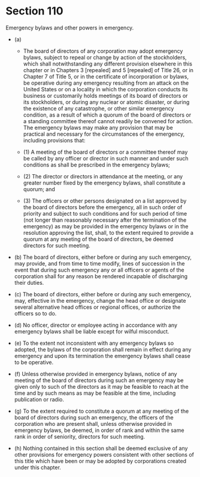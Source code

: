 # Section 110

Emergency bylaws and other powers in emergency.

- (a) 

  - The board of directors of any corporation may adopt emergency bylaws, subject to repeal or change by action of the stockholders, which shall notwithstanding any different provision elsewhere in this chapter or in Chapters 3 [repealed] and 5 [repealed] of Title 26, or in Chapter 7 of Title 5, or in the certificate of incorporation or bylaws, be operative during any emergency resulting from an attack on the United States or on a locality in which the corporation conducts its business or customarily holds meetings of its board of directors or its stockholders, or during any nuclear or atomic disaster, or during the existence of any catastrophe, or other similar emergency condition, as a result of which a quorum of the board of directors or a standing committee thereof cannot readily be convened for action. The emergency bylaws may make any provision that may be practical and necessary for the circumstances of the emergency, including provisions that:

  - (1) A meeting of the board of directors or a committee thereof may be called by any officer or director in such manner and under such conditions as shall be prescribed in the emergency bylaws;

  - (2) The director or directors in attendance at the meeting, or any greater number fixed by the emergency bylaws, shall constitute a quorum; and

  - (3) The officers or other persons designated on a list approved by the board of directors before the emergency, all in such order of priority and subject to such conditions and for such period of time (not longer than reasonably necessary after the termination of the emergency) as may be provided in the emergency bylaws or in the resolution approving the list, shall, to the extent required to provide a quorum at any meeting of the board of directors, be deemed directors for such meeting.

- (b) The board of directors, either before or during any such emergency, may provide, and from time to time modify, lines of succession in the event that during such emergency any or all officers or agents of the corporation shall for any reason be rendered incapable of discharging their duties.

- (c) The board of directors, either before or during any such emergency, may, effective in the emergency, change the head office or designate several alternative head offices or regional offices, or authorize the officers so to do.

- (d) No officer, director or employee acting in accordance with any emergency bylaws shall be liable except for wilful misconduct.

- (e) To the extent not inconsistent with any emergency bylaws so adopted, the bylaws of the corporation shall remain in effect during any emergency and upon its termination the emergency bylaws shall cease to be operative.

- (f) Unless otherwise provided in emergency bylaws, notice of any meeting of the board of directors during such an emergency may be given only to such of the directors as it may be feasible to reach at the time and by such means as may be feasible at the time, including publication or radio.

- (g) To the extent required to constitute a quorum at any meeting of the board of directors during such an emergency, the officers of the corporation who are present shall, unless otherwise provided in emergency bylaws, be deemed, in order of rank and within the same rank in order of seniority, directors for such meeting.

- (h) Nothing contained in this section shall be deemed exclusive of any other provisions for emergency powers consistent with other sections of this title which have been or may be adopted by corporations created under this chapter.